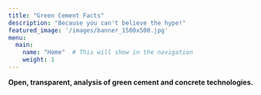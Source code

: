 ```yaml
---
title: "Green Cement Facts"
description: "Because you can't believe the hype!"
featured_image: '/images/banner_1500x500.jpg'
menu:
  main:
    name: "Home"  # This will show in the navigation
    weight: 1
---
```

**Open, transparent, analysis of green cement and concrete technologies.**


